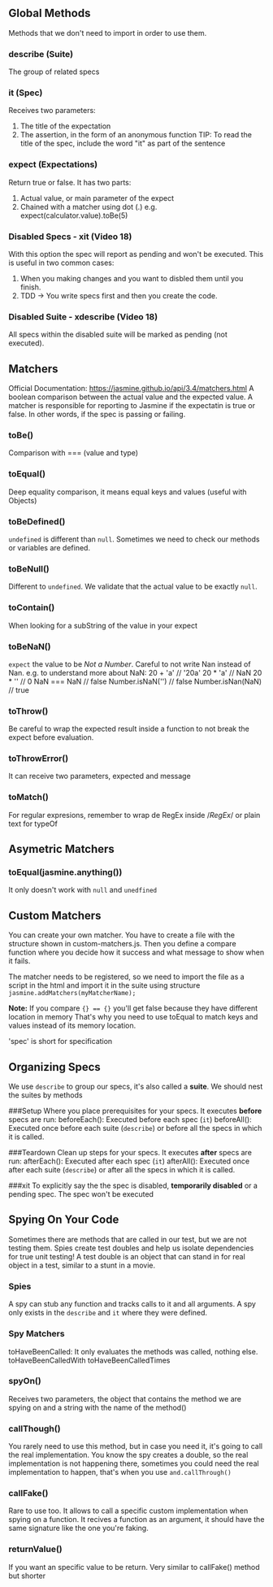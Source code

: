 ## Global Methods
Methods that we don't need to import in order to use them.

### describe (Suite)
The group of related specs

### it (Spec)
Receives two parameters:
1) The title of the expectation
2) The assertion, in the form of an anonymous function
TIP: To read the title of the spec, include the word "it" as part of the sentence

### expect (Expectations)
Return true or false. It has two parts:
1) Actual value, or main parameter of the expect
2) Chained with a matcher using dot (.)
e.g. expect(calculator.value).toBe(5)

### Disabled Specs - xit (Video 18)
With this option the spec will report as pending and won't be executed.
This is useful in two common  cases:

1) When you making changes and you want to disbled them until you finish.
2) TDD -> You write specs first and then you create the code.

### Disabled Suite - xdescribe (Video 18)
All specs within the disabled suite will be marked as pending (not executed).

## Matchers
Official Documentation: https://jasmine.github.io/api/3.4/matchers.html
A boolean comparison between the actual  value and the expected value.
A matcher is responsible for reporting to Jasmine if the expectatin is true or false.
In other words, if the spec is passing or failing.

### toBe()
Comparison with === (value and type)

### toEqual()
Deep equality comparison, it means equal keys and values (useful with Objects)

### toBeDefined()
`undefined` is different than `null`. Sometimes we need to check our methods or variables are defined.

### toBeNull()
Different to `undefined`. We validate that the actual value to be exactly `null`.

### toContain()
When looking for a subString of the value in your expect

### toBeNaN()
`expect` the value to be *Not a Number*. Careful to not write Nan instead of Nan.
e.g. to understand more about NaN:
20 + 'a' // '20a'
20 * 'a' // NaN
20 * '' // 0
NaN === NaN // false
Number.isNaN('') // false
Number.isNan(NaN) // true

### toThrow()
Be careful to wrap the expected result inside a function to not break the expect before evaluation.

### toThrowError()
It can receive two parameters, expected and message

### toMatch()
For regular expresions, remember to wrap de RegEx inside /*RegEx*/ or plain text for typeOf

## Asymetric Matchers

### toEqual(jasmine.anything())
It only doesn't work with `null` and `unedfined`

## Custom Matchers
You can create your own matcher. You have to create a file with the structure shown in custom-matchers.js.
Then you define a compare function where you decide how it success and what message to show when it fails.

The matcher needs to be registered, so we need to import the file as a script in the html and import it in the suite
using structure `jasmine.addMatchers(myMatcherName);`

**Note:** If you compare `{} == {}` you'll get false because they have different location in memory
That's why you need to use toEqual to match keys and values instead of its memory location.

'spec' is short for specification

## Organizing Specs
We use `describe` to group our specs, it's also called a **suite**.
We should nest the suites by methods

###Setup
Where you place prerequisites for your specs. It executes **before** specs are run:
beforeEach(): Executed before each spec (`it`)
beforeAll(): Executed once before each suite (`describe`) or before all the specs in which it is called.

###Teardown
Clean up steps for your specs. It executes **after** specs are run:
afterEach(): Executed after each spec (`it`)
afterAll(): Executed once after each suite (`describe`) or after all the specs in which it is called.

###xit
To explicitly say the the spec is disabled, **temporarily disabled** or a pending spec. The spec won't be executed

## Spying On Your Code
Sometimes there are methods that are called in our test, but we are not testing them.
Spies create test doubles and help us isolate dependencies for true unit testing!
A test double is an object that can stand in for real object in a test, similar to a stunt in a movie.

### Spies
A spy can stub any function and tracks calls to it and all arguments.
A spy only exists in the `describe` and `it` where they were defined.

### Spy Matchers
toHaveBeenCalled: It only evaluates the methods was called, nothing else.
toHaveBeenCalledWith
toHaveBeenCalledTimes

### spyOn()
Receives two parameters, the object that contains the method we are spying on and a string with the name of the method()

### callThough()
You rarely need to use this method, but in case you need it, it's going to call the real implementation.
You know the spy creates a double, so the real implementation is not happening there, sometimes you
could need the real implementation to happen, that's when you use `and.callThrough()`

### callFake()
Rare to use too. It allows to call a specific custom implementation when spying on a function.
It recives a function as an argument, it should have the same signature like the one you're faking.

### returnValue()
If you want an specific value to be return. Very similar to callFake() method but shorter
